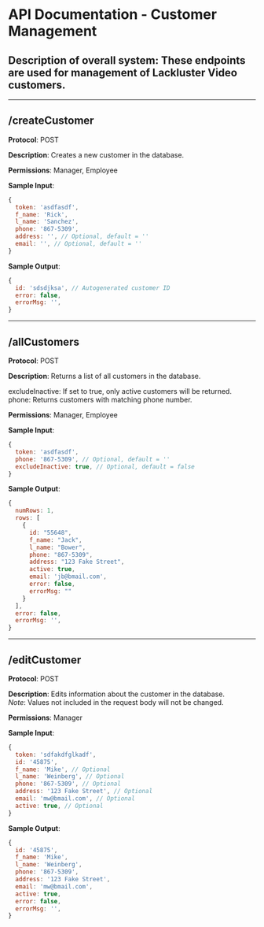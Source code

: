 # API Documentation - Customer Management

## **Description of overall system**: These endpoints are used for management of Lackluster Video customers.

---

## **/createCustomer**

**Protocol**: POST

**Description**: Creates a new customer in the database.

**Permissions**: Manager, Employee

**Sample Input**:
```javascript
{
  token: 'asdfasdf',
  f_name: 'Rick',
  l_name: 'Sanchez',
  phone: '867-5309',
  address: '', // Optional, default = ''
  email: '', // Optional, default = ''
}
```

**Sample Output**:
```javascript
{
  id: 'sdsdjksa', // Autogenerated customer ID
  error: false,
  errorMsg: '',
}
```

---

## **/allCustomers**

**Protocol**: POST

**Description**: Returns a list of all customers in the database.

excludeInactive: If set to true, only active customers will be returned.
phone: Returns customers with matching phone number.

**Permissions**: Manager, Employee

**Sample Input**:
```javascript
{
  token: 'asdfasdf',
  phone: '867-5309', // Optional, default = ''
  excludeInactive: true, // Optional, default = false
}
```

**Sample Output**:
```javascript
{
  numRows: 1,
  rows: [
    {
      id: "55648",
      f_name: "Jack",
      l_name: "Bower",
      phone: "867-5309",
      address: "123 Fake Street",
      active: true,
      email: 'jb@bmail.com',
      error: false,
      errorMsg: ""
    }
  ],
  error: false,
  errorMsg: '',
}
```

---

## **/editCustomer**

**Protocol**: POST

**Description**: Edits information about the customer in the database.
<br />*Note*: Values not included in the request body will not be changed.

**Permissions**: Manager

**Sample Input**:
```javascript
{
  token: 'sdfakdfglkadf',
  id: '45875',
  f_name: 'Mike', // Optional
  l_name: 'Weinberg', // Optional
  phone: '867-5309', // Optional
  address: '123 Fake Street', // Optional
  email: 'mw@bmail.com', // Optional
  active: true, // Optional
}
```

**Sample Output**:
```javascript
{
  id: '45875',
  f_name: 'Mike',
  l_name: 'Weinberg',
  phone: '867-5309',
  address: '123 Fake Street',
  email: 'mw@bmail.com',
  active: true,
  error: false,
  errorMsg: '',
}
```